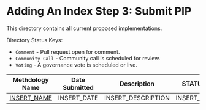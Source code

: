 # Adding An Index Step 3: Submit PIP

This directory contains all current proposed implementations.


Directory Status Keys:
* `Comment` - Pull request open for comment.
* `Community Call` - Community call is scheduled for review.
* `Voting` - A governance vote is scheduled or live.


| Methdology Name | Date Submitted| Description | STATUS |
| ----- | --- | ----------- | ---------|
| [INSERT_NAME](INSERT_URL) | INSERT_DATE| INSERT_DESCRIPTION | INSERT_KEY |

